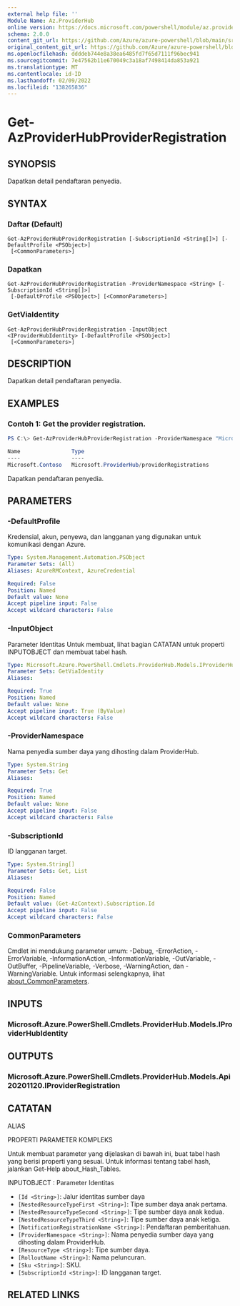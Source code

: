 ```yaml
---
external help file: ''
Module Name: Az.ProviderHub
online version: https://docs.microsoft.com/powershell/module/az.providerhub/get-azproviderhubproviderregistration
schema: 2.0.0
content_git_url: https://github.com/Azure/azure-powershell/blob/main/src/ProviderHub/help/Get-AzProviderHubProviderRegistration.md
original_content_git_url: https://github.com/Azure/azure-powershell/blob/main/src/ProviderHub/help/Get-AzProviderHubProviderRegistration.md
ms.openlocfilehash: ddddeb744e8a38ea6485fd7f65d7111f96bec941
ms.sourcegitcommit: 7e47562b11e670049c3a18af7498414da853a921
ms.translationtype: MT
ms.contentlocale: id-ID
ms.lasthandoff: 02/09/2022
ms.locfileid: "138265836"
---
```

# Get-AzProviderHubProviderRegistration

## SYNOPSIS
Dapatkan detail pendaftaran penyedia.

## SYNTAX

### Daftar (Default)
```
Get-AzProviderHubProviderRegistration [-SubscriptionId <String[]>] [-DefaultProfile <PSObject>]
 [<CommonParameters>]
```

### Dapatkan
```
Get-AzProviderHubProviderRegistration -ProviderNamespace <String> [-SubscriptionId <String[]>]
 [-DefaultProfile <PSObject>] [<CommonParameters>]
```

### GetViaIdentity
```
Get-AzProviderHubProviderRegistration -InputObject <IProviderHubIdentity> [-DefaultProfile <PSObject>]
 [<CommonParameters>]
```

## DESCRIPTION
Dapatkan detail pendaftaran penyedia.

## EXAMPLES

### Contoh 1: Get the provider registration.
```powershell
PS C:\> Get-AzProviderHubProviderRegistration -ProviderNamespace "Microsoft.Contoso"

Name                Type
----                ----
Microsoft.Contoso   Microsoft.ProviderHub/providerRegistrations
```

Dapatkan pendaftaran penyedia.

## PARAMETERS

### -DefaultProfile
Kredensial, akun, penyewa, dan langganan yang digunakan untuk komunikasi dengan Azure.

```yaml
Type: System.Management.Automation.PSObject
Parameter Sets: (All)
Aliases: AzureRMContext, AzureCredential

Required: False
Position: Named
Default value: None
Accept pipeline input: False
Accept wildcard characters: False
```

### -InputObject
Parameter Identitas Untuk membuat, lihat bagian CATATAN untuk properti INPUTOBJECT dan membuat tabel hash.

```yaml
Type: Microsoft.Azure.PowerShell.Cmdlets.ProviderHub.Models.IProviderHubIdentity
Parameter Sets: GetViaIdentity
Aliases:

Required: True
Position: Named
Default value: None
Accept pipeline input: True (ByValue)
Accept wildcard characters: False
```

### -ProviderNamespace
Nama penyedia sumber daya yang dihosting dalam ProviderHub.

```yaml
Type: System.String
Parameter Sets: Get
Aliases:

Required: True
Position: Named
Default value: None
Accept pipeline input: False
Accept wildcard characters: False
```

### -SubscriptionId
ID langganan target.

```yaml
Type: System.String[]
Parameter Sets: Get, List
Aliases:

Required: False
Position: Named
Default value: (Get-AzContext).Subscription.Id
Accept pipeline input: False
Accept wildcard characters: False
```

### CommonParameters
Cmdlet ini mendukung parameter umum: -Debug, -ErrorAction, -ErrorVariable, -InformationAction, -InformationVariable, -OutVariable, -OutBuffer, -PipelineVariable, -Verbose, -WarningAction, dan -WarningVariable. Untuk informasi selengkapnya, lihat [about_CommonParameters](http://go.microsoft.com/fwlink/?LinkID=113216).

## INPUTS

### Microsoft.Azure.PowerShell.Cmdlets.ProviderHub.Models.IProviderHubIdentity

## OUTPUTS

### Microsoft.Azure.PowerShell.Cmdlets.ProviderHub.Models.Api20201120.IProviderRegistration

## CATATAN

ALIAS

PROPERTI PARAMETER KOMPLEKS

Untuk membuat parameter yang dijelaskan di bawah ini, buat tabel hash yang berisi properti yang sesuai. Untuk informasi tentang tabel hash, jalankan Get-Help about_Hash_Tables.


INPUTOBJECT <IProviderHubIdentity>: Parameter Identitas
  - `[Id <String>]`: Jalur identitas sumber daya
  - `[NestedResourceTypeFirst <String>]`: Tipe sumber daya anak pertama.
  - `[NestedResourceTypeSecond <String>]`: Tipe sumber daya anak kedua.
  - `[NestedResourceTypeThird <String>]`: Tipe sumber daya anak ketiga.
  - `[NotificationRegistrationName <String>]`: Pendaftaran pemberitahuan.
  - `[ProviderNamespace <String>]`: Nama penyedia sumber daya yang dihosting dalam ProviderHub.
  - `[ResourceType <String>]`: Tipe sumber daya.
  - `[RolloutName <String>]`: Nama peluncuran.
  - `[Sku <String>]`: SKU.
  - `[SubscriptionId <String>]`: ID langganan target.

## RELATED LINKS

